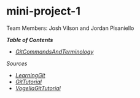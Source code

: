 # mini-project-1

Team Members: Josh Vilson and Jordan Pisaniello

__*Table of Contents*__
   * [_GitCommandsAndTerminology_](https://github.com/jv265/mini-project-1/blob/master/GitCommandsAndTerminology.md)

_*Sources*_
   * [_LearningGit_](https://www.w3docs.com/learn-git.html)
   * [_GitTutorial_](https://git-scm.com/docs/gittutorial)
   * [_VogellaGitTutorial_](https://www.vogella.com/tutorials/Git/article.html) 